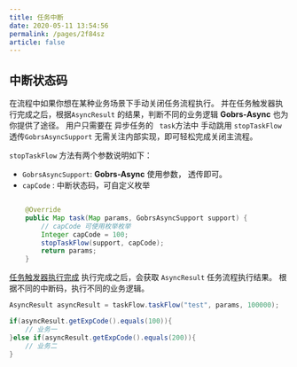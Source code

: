 ```yaml
---
title: 任务中断
date: 2020-05-11 13:54:56
permalink: /pages/2f84sz
article: false
---
```


## 中断状态码

在流程中如果你想在某种业务场景下手动关闭任务流程执行。 并在任务触发器执行完成之后，根据<code>AsyncResult</code> 的结果，判断不同的业务逻辑
**Gobrs-Async** 也为你提供了途径。 用户只需要在 异步任务的 <code> task</code>方法中 手动跳用 <code>stopTaskFlow</code> 透传<code>GobrsAsyncSupport</code>
无需关注内部实现，即可轻松完成关闭主流程。

<code>stopTaskFlow</code> 方法有两个参数说明如下：

* <code>GobrsAsyncSupport</code>: **Gobrs-Async** 使用参数， 透传即可。
* <code>capCode</code> : 中断状态码，可自定义枚举

```java 

    @Override
    public Map task(Map params, GobrsAsyncSupport support) {
        // capCode 可使用枚举枚举
        Integer capCode = 100;
        stopTaskFlow(support, capCode);
        return params;
    }

```


[任务触发器执行完成](/pages/2f674a/#启动任务流程) 执行完成之后，会获取 <code>AsyncResult</code> 任务流程执行结果。
根据不同的中断码，执行不同的业务逻辑。
```java 
AsyncResult asyncResult = taskFlow.taskFlow("test", params, 100000);

if(asyncResult.getExpCode().equals(100)){
    // 业务一
}else if(asyncResult.getExpCode().equals(200)){
    // 业务二
}
```





